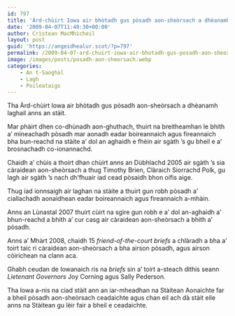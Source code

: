 ```yaml
---
id: 797
title: 'Àrd-chùirt Iowa air bhòtadh gus pòsadh aon-sheòrsach a dhèanamh laghail'
date: '2009-04-07T11:40:30+00:00'
author: Crìstean MacMhìcheil
layout: post
guid: 'https://angeidhealur.scot/?p=797'
permalink: /2009-04-07-ard-chuirt-iowa-air-bhotadh-gus-posadh-aon-sheorsach-a-dheanamh-laghail/
image: /images/posts/posadh-aon-sheorsach.webp
categories:
    - An t-Saoghal
    - Lagh
    - Poileataigs
---
```


Tha Àrd-chùirt Iowa air bhòtadh gus pòsadh aon-sheòrsach a dhèanamh laghail anns an stàit.

Mar phàirt dhen co-dhùnadh aon-ghuthach, thuirt na breitheamhan le bhith a’ mìneachadh pòsadh mar aonadh eadar boireannaich agus fireannaich bha bun-reachd na stàite a’ dol an aghaidh e fhèin air sgàth ’s gu bheil e a’ brosnachadh co-ionannachd.

Chaidh a’ chùis a thoirt dhan chùirt anns an Dùbhlachd 2005 air sgàth ’s sia càraidean aon-sheòrsach a thug Timothy Brien, Clàraich Siorrachd Polk, gu lagh air sgàth ’s nach dh’fhuair iad cead pòsaidh bhon oifis aige.

Thug iad ionnsaigh air laghan na stàite a thuirt gun robh pòsadh a’ ciallachadh aonaidhean eadar boireannaich agus fireannaich a-mhàin.

Anns an Lùnastal 2007 thuirt cùirt na sgìre gun robh e a’ dol an-aghaidh a’ bhun-reachd a bhith a’ cur casg air càraidean aon-sheòrsach a bhith a’ pòsadh.

Anns a’ Mhàrt 2008, chaidh 15 *friend-of-the-court briefs* a chlàradh a bha a’ toirt taic ri càraidean aon-sheòrsach a bha airson pòsadh, agus airson còirichean na clann aca.

Ghabh ceudan de Iowanaich ris na *briefs* sin a’ toirt a-steach dithis seann *Lietenant Governors* Joy Corning agus Sally Pederson.

Tha Iowa a-nis na ciad stàit ann an iar-mheadhan na Stàitean Aonaichte far a bheil pòsadh aon-sheòrsach ceadaichte agus chan eil ach dà stàit eile anns na Stàitean gu lèir fair a bheil e ceadaichte.

